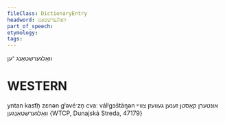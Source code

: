 ```yaml
---
fileClass: DictionaryEntry
headword: וואַלגערשטאַנג
part_of_speech: 
etymology: 
tags: 
---
```

וואַלגערשטאַנג
־ען

WESTERN
========

yntan kast͡n̩ zɛnən gʲəvéˑzn̩ cvaː válʲgɔštàŋən אונטערן קאַסטן זענען געוועזן צוויי וואַלגערשטאַנגען {WTCP, Dunajská Streda, 47179}